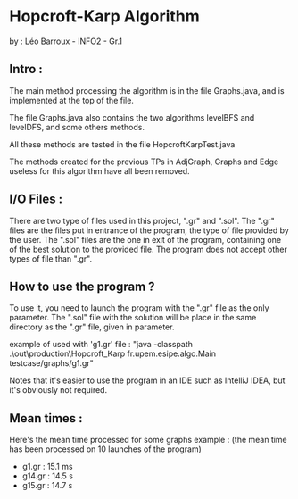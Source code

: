 # Hopcroft-Karp Algorithm
by : Léo Barroux - INFO2 - Gr.1


## Intro :

The main method processing the algorithm is in the file Graphs.java, and is implemented at the top of the file.

The file Graphs.java also contains the two algorithms levelBFS and levelDFS, and some others methods.

All these methods are tested in the file HopcroftKarpTest.java

The methods created for the previous TPs in AdjGraph, Graphs and Edge useless for this algorithm have all been removed.


## I/O Files :

There are two type of files used in this project, ".gr" and ".sol".
The ".gr" files are the files put in entrance of the program, the type of file provided by the user.
The ".sol" files are the one in exit of the program, containing one of the best solution to the provided file.
The program does not accept other types of file than ".gr".


## How to use the program ?

To use it, you need to launch the program with the ".gr" file as the only parameter.
The ".sol" file with the solution will be place in the same directory as the ".gr" file, given in parameter.

example of used with 'g1.gr' file :
"java -classpath .\out\production\Hopcroft_Karp fr.upem.esipe.algo.Main testcase/graphs/g1.gr"

Notes that it's easier to use the program in an IDE such as IntelliJ IDEA, but it's obviously not required.


## Mean times :

Here's the mean time processed for some graphs example : 
(the mean time has been processed on 10 launches of the program)

- g1.gr : 15.1 ms
- g14.gr : 14.5 s
- g15.gr : 14.7 s
